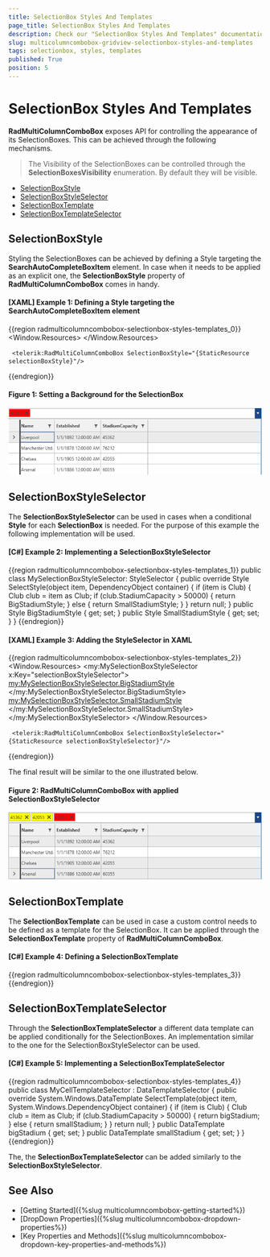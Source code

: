 ```yaml
---
title: SelectionBox Styles And Templates
page_title: SelectionBox Styles And Templates
description: Check our "SelectionBox Styles And Templates" documentation article for the RadMultiColumnComboBox WPF control.
slug: multicolumncombobox-gridview-selectionbox-styles-and-templates
tags: selectionbox, styles, templates
published: True
position: 5
---
```


# SelectionBox Styles And Templates

__RadMultiColumnComboBox__ exposes API for controlling the appearance of its SelectionBoxes. This can be achieved through the following mechanisms.

> The Visibility of the SelectionBoxes can be controlled through the __SelectionBoxesVisibility__ enumeration. By default they will be visible.

* [SelectionBoxStyle](#selectionboxstyle)
* [SelectionBoxStyleSelector](#selectionboxstyleselector)
* [SelectionBoxTemplate](#selectionboxtemplate)
* [SelectionBoxTemplateSelector](#selectionboxtemplateselector)

## SelectionBoxStyle

Styling the SelectionBoxes can be achieved by defining a Style targeting the __SearchAutoCompleteBoxItem__ element. In case when it needs to be applied as an explicit one, the __SelectionBoxStyle__ property of __RadMultiColumnComboBox__ comes in handy.

#### __[XAML] Example 1: Defining a Style targeting the SearchAutoCompleteBoxItem element__
{{region radmulticolumncombobox-selectionbox-styles-templates_0}}
	<Window.Resources>
		<Style TargetType="telerik:SearchAutoCompleteBoxItem" x:Key="selectionBoxStyle">
            <Setter Property="Background" Value="Red"/>
        </Style>
	</Window.Resources>
	 
	 <telerik:RadMultiColumnComboBox SelectionBoxStyle="{StaticResource selectionBoxStyle}"/>
{{endregion}}

#### __Figure 1: Setting a Background for the SelectionBox__
![Setting a Background for the SelectionBox](images/MultiColumnComboBox_Selection_And_Templates_01.png)

## SelectionBoxStyleSelector

The __SelectionBoxStyleSelector__ can be used in cases when a conditional __Style__ for each __SelectionBox__ is needed. For the purpose of this example the following implementation will be used.

#### __[C#] Example 2: Implementing a SelectionBoxStyleSelector__
{{region radmulticolumncombobox-selectionbox-styles-templates_1}}
	public class MySelectionBoxStyleSelector: StyleSelector
    {
        public override Style SelectStyle(object item, DependencyObject container)
        {
            if (item is Club)
            {
                Club club = item as Club;
                if (club.StadiumCapacity > 50000)
                {
                    return BigStadiumStyle;
                }
                else
                {
                    return SmallStadiumStyle;
                }
            }
            return null;
        }
        public Style BigStadiumStyle { get; set; }
        public Style SmallStadiumStyle { get; set; }
    }
{{endregion}}

#### __[XAML] Example 3: Adding the StyleSelector in XAML__
{{region radmulticolumncombobox-selectionbox-styles-templates_2}}
	 <Window.Resources>
        <my:MySelectionBoxStyleSelector x:Key="selectionBoxStyleSelector">
            <my:MySelectionBoxStyleSelector.BigStadiumStyle>
                <Style TargetType="telerik:SearchAutoCompleteBoxItem">
                    <Setter Property="Background" Value="Red"/>
                </Style>
            </my:MySelectionBoxStyleSelector.BigStadiumStyle>
            <my:MySelectionBoxStyleSelector.SmallStadiumStyle>
                <Style TargetType="telerik:SearchAutoCompleteBoxItem">
                    <Setter Property="Background" Value="Yellow"/>
                </Style>
            </my:MySelectionBoxStyleSelector.SmallStadiumStyle>
        </my:MySelectionBoxStyleSelector>
	</Window.Resources>

	 <telerik:RadMultiColumnComboBox SelectionBoxStyleSelector="{StaticResource selectionBoxStyleSelector}"/>
{{endregion}}

The final result will be similar to the one illustrated below.

#### __Figure 2: RadMultiColumnComboBox with applied SelectionBoxStyleSelector__
![RadMultiColumnComboBox with applied SelectionBoxStyleSelector](images/MultiColumnComboBox_Selection_And_Templates_02.png)

## SelectionBoxTemplate

The __SelectionBoxTemplate__ can be used in case a custom control needs to be defined as a template for the SelectionBox. It can be applied through the __SelectionBoxTemplate__ property of __RadMultiColumnComboBox__.

#### __[C#] Example 4: Defining a SelectionBoxTemplate__
{{region radmulticolumncombobox-selectionbox-styles-templates_3}}
	<DataTemplate x:Key="selectionBoxTemplate">
            <TextBox Text="{Binding ., Mode=TwoWay}"/>
    </DataTemplate>
{{endregion}}

## SelectionBoxTemplateSelector

Through the __SelectionBoxTemplateSelector__ a different data template can be applied conditionally for the SelectionBoxes. An implementation similar to the one for the SelectionBoxStyleSelector can be used.

#### __[C#] Example 5: Implementing a SelectionBoxTemplateSelector__
{{region radmulticolumncombobox-selectionbox-styles-templates_4}}
	public class MyCellTemplateSelector : DataTemplateSelector 
	{ 
	    public override System.Windows.DataTemplate SelectTemplate(object item, System.Windows.DependencyObject container) 
	    { 
	        if (item is Club) 
	        { 
	            Club club = item as Club; 
	            if (club.StadiumCapacity > 50000) 
	            { 
	                return bigStadium; 
	            } 
	            else 
	            { 
	                return smallStadium; 
	            } 
	        } 
	        return null; 
	    } 
    	public DataTemplate bigStadium { get; set; } 
    	public DataTemplate smallStadium { get; set; } 
	} 
{{endregion}}

The, the __SelectionBoxTemplateSelector__ can be added similarly to the __SelectionBoxStyleSelector__.

## See Also

* [Getting Started]({%slug multicolumncombobox-getting-started%})
* [DropDown Properties]({%slug multicolumncombobox-dropdown-properties%})
* [Key Properties and Methods]({%slug multicolumncombobox-dropdown-key-properties-and-methods%})
